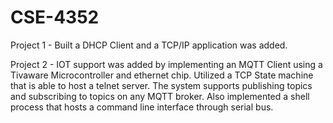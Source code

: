 # CSE-4352
Project 1 - Built a DHCP Client and a TCP/IP application was added.

Project 2 - IOT support was added by implementing an MQTT Client using a Tivaware Microcontroller and ethernet chip. 
Utilized a TCP State machine that is able to host a telnet server. The system supports publishing topics and subscribing to topics on any MQTT broker. 
Also implemented a shell process that hosts a command line interface through serial bus. 
